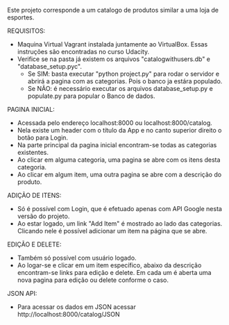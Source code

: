 Este projeto corresponde a um catalogo de produtos similar a uma loja de esportes.

REQUISITOS:
- Maquina Virtual Vagrant instalada juntamente ao VirtualBox. Essas instruções são encontradas no curso Udacity.
- Verifice se na pasta já existem os arquivos "catalogwithusers.db" e "database_setup.pyc".
  - Se SIM: basta executar "python project.py" para rodar o servidor e abrirá a pagina com as categorias. Pois o banco ja estára populado.
  - Se NÃO: é necessário executar os arquivos database_setup.py e populate.py para popular o Banco de dados.

PAGINA INICIAL:
- Acessada pelo endereço localhost:8000 ou localhost:8000/catalog.
- Nela existe um header com o título da App e no canto superior direito o botão para Login.
- Na parte principal da pagina inicial encontram-se todas as categorias existentes.
- Ao clicar em alguma categoria, uma pagina se abre com os itens desta categoria.
- Ao clicar em algum item, uma outra pagina se abre com a descrição do produto.

ADIÇÃO DE ITENS:
- Só é possível com Login, que é efetuado apenas com API Google nesta versão do projeto.
- Ao estar logado, um link "Add Item" é mostrado ao lado das categorias. Clicando nele é possível adicionar um item na página que se abre.

EDIÇÃO E DELETE:
- Também só possível com usuário logado.
- Ao logar-se e clicar em um item específico, abaixo da descrição encontram-se links para edição e delete. Em cada um é aberta uma nova pagina para edição ou delete conforme o caso.

JSON API:
- Para acessar os dados em JSON acessar http://localhost:8000/catalog/JSON

